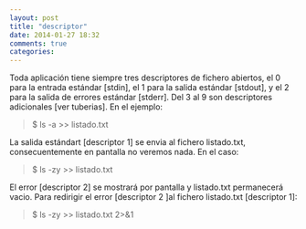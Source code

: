 ```yaml
---
layout: post
title: "descriptor"
date: 2014-01-27 18:32
comments: true
categories: 
---
```

Toda aplicación tiene siempre tres descriptores de fichero abiertos, el 0 para la entrada estándar [stdin], el 1 para la salida estándar [stdout], y el 2 para la salida de errores estándar [stderr]. Del 3 al 9 son descriptores adicionales [ver tuberias]. En el ejemplo:

>$ ls -a >> listado.txt

La salida estándart [descriptor 1] se envia al fichero listado.txt, consecuentemente en pantalla no veremos nada. En el caso:

>$ ls -zy >> listado.txt

El error [descriptor 2] se mostrará por pantalla y listado.txt permanecerá vacio. Para redirigir el error [descriptor 2 ]al fichero listado.txt [descriptor 1]:

>$ ls -zy >> listado.txt 2>&1

